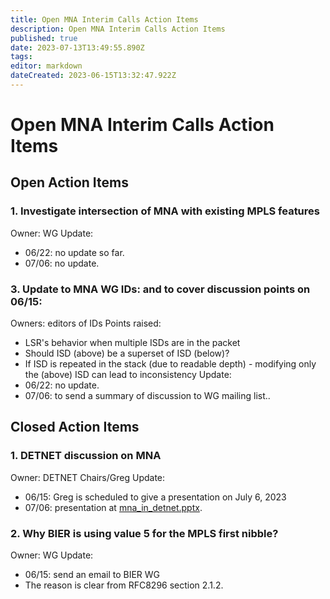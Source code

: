 ```yaml
---
title: Open MNA Interim Calls Action Items
description: Open MNA Interim Calls Action Items
published: true
date: 2023-07-13T13:49:55.890Z
tags: 
editor: markdown
dateCreated: 2023-06-15T13:32:47.922Z
---
```


# Open MNA Interim Calls Action Items

## Open Action Items
### 1. Investigate intersection of MNA with existing MPLS features
Owner: WG
Update:
- 06/22: no update so far.
- 07/06: no update.

  
### 3. Update to MNA WG IDs: <draft-ietf-mpls-mna-requirements> and <draft-ietf-mpls-mna-fwk> to cover discussion points on 06/15:
Owners: editors of IDs
Points raised:
  - LSR's behavior when multiple ISDs are in the packet
  - Should ISD (above) be a superset of ISD (below)?
  - If ISD is repeated in the stack (due to readable depth) - modifying only the (above) ISD can lead to inconsistency
Update:
  - 06/22: no update.
  - 07/06: to send a summary of discussion to WG mailing list..

 

## Closed Action Items

### 1. DETNET discussion on MNA
Owner: DETNET Chairs/Greg
Update:
- 06/15: Greg is scheduled to give a presentation on July 6, 2023
- 07/06: presentation at [mna_in_detnet.pptx](/mpls/mna_in_detnet.pptx).
 
### 2. Why BIER is using value 5 for the MPLS first nibble?
Owner: WG
Update:
- 06/15: send an email to BIER WG
- The reason is clear from RFC8296 section 2.1.2.
